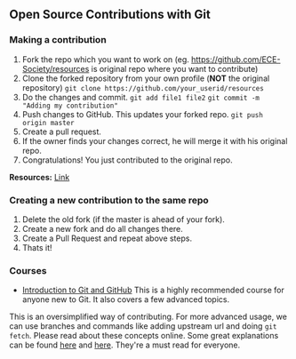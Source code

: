 ## Open Source Contributions with Git

### Making a contribution
1. Fork the repo which you want to work on (eg. https://github.com/ECE-Society/resources is original repo where you want to contribute) 
2. Clone the forked repository from your own profile (**NOT** the original repository)
`git clone https://github.com/your_userid/resources`
3. Do the changes and commit.
`git add file1 file2`
`git commit -m "Adding my contribution"`
4. Push changes to GitHub. This updates your forked repo.
`git push origin master`
5. Create a pull request.
6. If the owner finds your changes correct, he will merge it with his original repo.
7. Congratulations! You just contributed to the original repo.

**Resources:** [Link](https://codeburst.io/a-step-by-step-guide-to-making-your-first-github-contribution-5302260a2940)

### Creating a new contribution to the same repo
1. Delete the old fork (if the master is ahead of your fork).
2. Create a new fork and do all changes there.
3. Create a Pull Request and repeat above steps.
4. Thats it!

### Courses
- [Introduction to Git and GitHub](https://www.coursera.org/learn/introduction-git-github#syllabus) 
This is a highly recommended course for anyone new to Git. It also covers a few advanced topics. 

This is an oversimplified way of contributing.
For more advanced usage, we can use branches and commands like adding upstream url and doing `git fetch`. Please read about these concepts online. Some great explanations can be found [here](https://gist.github.com/Chaser324/ce0505fbed06b947d962) and [here](https://stackoverflow.com/questions/7244321/how-do-i-update-a-github-forked-repository). They're a must read for everyone.
